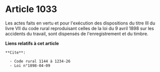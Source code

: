# Article 1033

Les actes faits en vertu et pour l'exécution des dispositions du titre III du livre VII du code rural reproduisant celles de
la loi du 9 avril 1898 sur les accidents du travail, sont dispensés de l'enregistrement et du timbre.

**Liens relatifs à cet article**

	**Cite**:

	  - Code rural 1144 à 1234-26
	  - Loi n°1898-04-09
